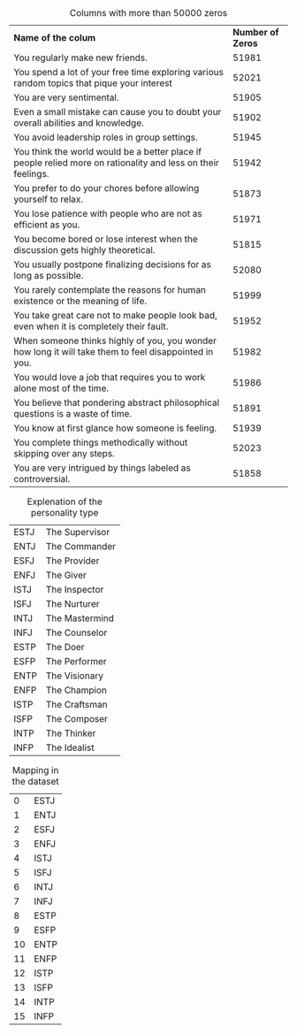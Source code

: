 
<table>
<caption>Columns with more than 50000 zeros</caption>
<tr><td><b>Name of the colum</b></td> <td><b>Number of Zeros</b></td></tr>
<tr><td>You regularly make new friends.                                                                             </td><td>51981</td></tr>
<tr><td>You spend a lot of your free time exploring various random topics that pique your interest                  </td><td>52021</td></tr>
<tr><td>You are very sentimental.                                                                                   </td><td>51905</td></tr>
<tr><td>Even a small mistake can cause you to doubt your overall abilities and knowledge.                           </td><td>51902</td></tr>
<tr><td>You avoid leadership roles in group settings.                                                               </td><td>51945</td></tr>
<tr><td>You think the world would be a better place if people relied more on rationality and less on their feelings.</td><td>51942</td></tr>
<tr><td>You prefer to do your chores before allowing yourself to relax.                                             </td><td>51873</td></tr>
<tr><td>You lose patience with people who are not as efficient as you.                                              </td><td>51971</td></tr>
<tr><td>You become bored or lose interest when the discussion gets highly theoretical.                              </td><td>51815</td></tr>
<tr><td>You usually postpone finalizing decisions for as long as possible.                                          </td><td>52080</td></tr>
<tr><td>You rarely contemplate the reasons for human existence or the meaning of life.                              </td><td>51999</td></tr>
<tr><td>You take great care not to make people look bad, even when it is completely their fault.                    </td><td>51952</td></tr>
<tr><td>When someone thinks highly of you, you wonder how long it will take them to feel disappointed in you.       </td><td>51982</td></tr>
<tr><td>You would love a job that requires you to work alone most of the time.                                      </td><td>51986</td></tr>
<tr><td>You believe that pondering abstract philosophical questions is a waste of time.                             </td><td>51891</td></tr>
<tr><td>You know at first glance how someone is feeling.                                                            </td><td>51939</td></tr>
<tr><td>You complete things methodically without skipping over any steps.                                           </td><td>52023</td></tr>
<tr><td>You are very intrigued by things labeled as controversial.                                                  </td><td>51858</td></tr>
</table>

<table>
<caption>Explenation of the personality type</caption>
<tr><td>ESTJ</td><td>The Supervisor</td></tr>
<tr><td>ENTJ</td><td>The Commander </td></tr>
<tr><td>ESFJ</td><td>The Provider  </td></tr>
<tr><td>ENFJ</td><td>The Giver     </td></tr>
<tr><td>ISTJ</td><td>The Inspector </td></tr>
<tr><td>ISFJ</td><td>The Nurturer  </td></tr>
<tr><td>INTJ</td><td>The Mastermind</td></tr>
<tr><td>INFJ</td><td>The Counselor </td></tr>
<tr><td>ESTP</td><td>The Doer      </td></tr>
<tr><td>ESFP</td><td>The Performer </td></tr>
<tr><td>ENTP</td><td>The Visionary </td></tr>
<tr><td>ENFP</td><td>The Champion  </td></tr>
<tr><td>ISTP</td><td>The Craftsman </td></tr>
<tr><td>ISFP</td><td>The Composer  </td></tr>
<tr><td>INTP</td><td>The Thinker   </td></tr>
<tr><td>INFP</td><td>The Idealist  </td></tr>
</table>



<table>
<caption>Mapping in the dataset</caption>
<tr><td>0</td><td>ESTJ</td></tr>
<tr><td>1</td><td>ENTJ</td></tr>
<tr><td>2</td><td>ESFJ</td></tr>
<tr><td>3</td><td>ENFJ</td></tr>
<tr><td>4</td><td>ISTJ</td></tr>
<tr><td>5</td><td>ISFJ</td></tr>
<tr><td>6</td><td>INTJ</td></tr>
<tr><td>7</td><td>INFJ</td></tr>
<tr><td>8</td><td>ESTP</td></tr>
<tr><td>9</td><td>ESFP</td></tr>
<tr><td>10</td><td>ENTP</td></tr>
<tr><td>11</td><td>ENFP</td></tr>
<tr><td>12</td><td>ISTP</td></tr>
<tr><td>13</td><td>ISFP</td></tr>
<tr><td>14</td><td>INTP</td></tr>
<tr><td>15</td><td>INFP</td></tr>
</table>
